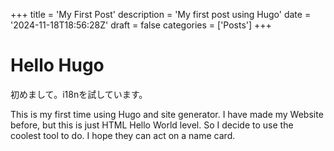 +++
title = 'My First Post'
description = 'My first post using Hugo'
date = '2024-11-18T18:56:28Z'
draft = false
categories = ['Posts'] 
+++


# Hello Hugo

初めまして。i18nを試しています。

This is my first time using Hugo and site generator.
I have made my Website before, but this is just HTML Hello World level. So I decide to use the coolest tool to do. I hope they can act on a name card.
